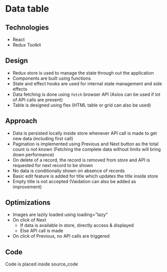 # Data table

## Technologies
- React
- Redux Toolkit

## Design
- Redux store is used to manage the state through out the application
- Components are built using functions
- State and effect hooks are used for internal state management and side effects
- Data fetching is done using `fetch` browser API (Axios can be used if lot of API calls are present)
- Table is designed using flex (HTML table or grid can also be used)

## Approach
- Data is persisted locally inside store whenever API call is made to get new data (including first call)
- Pagination is implemented using Previous and Next button as the total count is not known (Fetching the complete data without limits will bring down performance)
- On delete of a record, the record is removed from store and API is requested for next record to be shown
- No data is conditionally shown on absence of records
- Basic edit feature is added for title which updates the title inside store
- Empty title is not accepted (Vaidation can also be added as improvement)

## Optimizations
- Images are lazily loaded using loading="lazy"
- On click of Next
  - If data is available in store, directly access & displayed
  - Else API call is made
- On click of Previous, no API calls are triggered

## Code
Code is placed inside source_code
